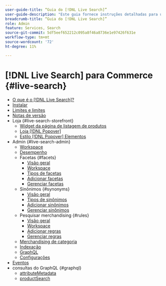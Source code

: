 ```yaml
---
user-guide-title: “Guia do [!DNL Live Search]”
user-guide-description: "Este guia fornece instruções detalhadas para usar o [!DNL Live Search] da Adobe Commerce."
breadcrumb-title: “Guia do [!DNL Live Search]”
role: Admin
feature: Services, Search
source-git-commit: 5df5eef652212c095a8f46a8736e1e97426f631e
workflow-type: tm+mt
source-wordcount: '72'
ht-degree: 11%

---
```


# [!DNL Live Search] para Commerce {#live-search}

- [O que é o [!DNL Live Search]?](overview.md)
- [Instalar](install.md)
- [Limites e limites](boundaries-limits.md)
- [Notas de versão](release-notes.md)
- Loja {#live-search-storefront}
   - [Widget da página de listagem de produtos](plp-styling.md)
   - [Loja [!DNL Popover]](storefront-popover.md)
   - [Estilo [!DNL Popover] Elementos](storefront-popover-styling.md)
- Admin {#live-search-admin}
   - [Workspace](workspace.md)
   - [Desempenho](performance.md)
   - Facetas {#facets}
      - [Visão geral](facets.md)
      - [Workspace](faceting-workspace.md)
      - [Tipos de facetas](facets-type.md)
      - [Adicionar facetas](facets-add.md)
      - [Gerenciar facetas](facets-manage.md)
   - Sinônimos {#synonyms}
      - [Visão geral](synonyms.md)
      - [Tipos de sinônimos](synonyms-type.md)
      - [Adicionar sinônimos](synonyms-add.md)
      - [Gerenciar sinônimos](synonyms-manage.md)
   - Pesquisar merchandising {#rules}
      - [Visão geral](rules.md)
      - [Workspace](rules-workspace.md)
      - [Adicionar regras](rules-add.md)
      - [Gerenciar regras](rules-manage.md)
   - [Merchandising de categoria](category-merch.md)
   - [Indexação](indexing.md)
   - [GraphQL](graphql.md)
   - [Configurações](settings.md)
- [Eventos](events.md)
- consultas do GraphQL {#graphql}
   - [attributeMetadata](https://developer.adobe.com/commerce/services/graphql/live-search/attribute-metadata/)
   - [productSearch](https://developer.adobe.com/commerce/services/graphql/live-search/product-search/)